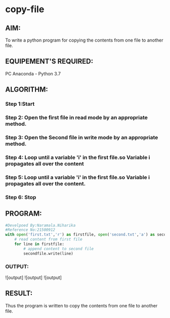 # copy-file
## AIM:
To write a python program for copying the contents from one file to another file.
## EQUIPEMENT'S REQUIRED: 
PC
Anaconda - Python 3.7
## ALGORITHM: 
### Step 1:Start

### Step 2: Open the first file in read mode by an appropriate method.
 
### Step 3: Open the Second file in write mode by an appropriate method.

### Step 4:  Loop until a variable 'i' in the first file.so Variable i propagates all over the content

### Step 5: Loop until a variable 'i' in the first file.so Variable i propagates all over the content.

### Step 6: Stop

## PROGRAM:

```python
#Develpoed By:Naramala.Niharika
#Reference No:21500912
with open('first.txt','r') as firstfile, open('second.txt','a') as secondfile:
    # read content from first file
    for line in firstfile:
        # append content to second file
        secondfile.write(line)
```
### OUTPUT:
![output]
![output]
![output]


## RESULT:
Thus the program is written to copy the contents from one file to another file.